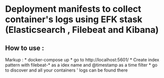 
# Deployment manifests to collect container's logs using EFK stask (Elasticsearch , Filebeat and Kibana)

## How to use :
 Markup : * docker-compose up
          * go to http://localhost:5601/
          * Create index pattern with filebeat-* as a idex name and @timestamp as a time filter
          * go to discover and all your containers ' logs can be found there 

